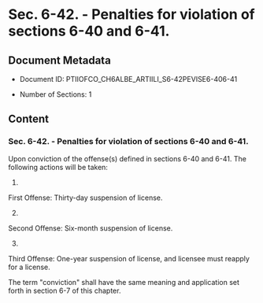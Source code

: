 # Sec. 6-42. - Penalties for violation of sections 6-40 and 6-41.

## Document Metadata

- Document ID: PTIIOFCO_CH6ALBE_ARTIILI_S6-42PEVISE6-406-41

- Number of Sections: 1


## Content

### Sec. 6-42. - Penalties for violation of sections 6-40 and 6-41.

Upon conviction of the offense(s) defined in sections 6-40 and 6-41. The following actions will be taken:



1.


First Offense: Thirty-day suspension of license.


2.


Second Offense: Six-month suspension of license.


3.


Third Offense: One-year suspension of license, and licensee must reapply for a license.


The term "conviction" shall have the same meaning and application set forth in section 6-7 of this chapter.

